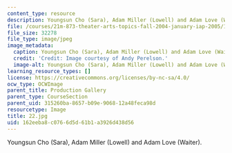 ```yaml
---
content_type: resource
description: Youngsun Cho (Sara), Adam Miller (Lowell) and Adam Love (Waiter).
file: /courses/21m-873-theater-arts-topics-fall-2004-january-iap-2005/162eeba8c0766d5d61b1a3926d438d56_22.jpg
file_size: 32278
file_type: image/jpeg
image_metadata:
  caption: Youngsun Cho (Sara), Adam Miller (Lowell) and Adam Love (Waiter).
  credit: 'Credit: Image courtesy of Andy Perelson.'
  image-alt: Youngsun Cho (Sara), Adam Miller (Lowell) and Adam Love (Waiter).
learning_resource_types: []
license: https://creativecommons.org/licenses/by-nc-sa/4.0/
ocw_type: OCWImage
parent_title: Production Gallery
parent_type: CourseSection
parent_uid: 315260ba-8657-b09e-9068-12a48feca98d
resourcetype: Image
title: 22.jpg
uid: 162eeba8-c076-6d5d-61b1-a3926d438d56
---
```

Youngsun Cho (Sara), Adam Miller (Lowell) and Adam Love (Waiter).